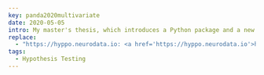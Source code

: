```yaml
---
key: panda2020multivariate
date: 2020-05-05
intro: My master's thesis, which introduces a Python package and a new framework for k-sample testing.
replace:
  - "https://hyppo.neurodata.io: <a href='https://hyppo.neurodata.io'>https://hyppo.neurodata.io</a>"
tags:
  - Hypothesis Testing
---
```

